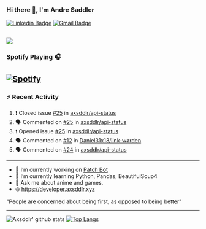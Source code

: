 ### Hi there 👋, I'm Andre Saddler
[![Linkedin Badge](https://img.shields.io/badge/-andrexsaddler-blue?style=flat-square&logo=Linkedin&logoColor=white&link=https://www.linkedin.com/in/andrexsaddler/)](https://www.linkedin.com/in/andrexsaddler/)
[![Gmail Badge](https://img.shields.io/badge/-contact@rehkloos.com-c14438?style=flat-square&logo=Gmail&logoColor=white&link=mailto:contact@rehkloos.com)](mailto:contact@rehkloos.com)

![](https://komarev.com/ghpvc/?username=axsddlr&color=dc143c)
---
### Spotify Playing 🎧

[![Spotify](https://novatorem.rehkloos.vercel.app/api/spotify)](https://open.spotify.com/user/Rehkloos)
---

### :zap: Recent Activity

<!--START_SECTION:activity-->
1. ❗️ Closed issue [#25](https://github.com/axsddlr/api-status/issues/25) in [axsddlr/api-status](https://github.com/axsddlr/api-status)
2. 🗣 Commented on [#25](https://github.com/axsddlr/api-status/issues/25) in [axsddlr/api-status](https://github.com/axsddlr/api-status)
3. ❗️ Opened issue [#25](https://github.com/axsddlr/api-status/issues/25) in [axsddlr/api-status](https://github.com/axsddlr/api-status)
4. 🗣 Commented on [#12](https://github.com/Daniel31x13/link-warden/issues/12) in [Daniel31x13/link-warden](https://github.com/Daniel31x13/link-warden)
5. 🗣 Commented on [#24](https://github.com/axsddlr/api-status/issues/24) in [axsddlr/api-status](https://github.com/axsddlr/api-status)
<!--END_SECTION:activity-->

---

- 🔭 I’m currently working on [Patch Bot](https://github.com/axsddlr/patch_bot)
- 🌱 I’m currently learning Python, Pandas, BeautifulSoup4
- 💬 Ask me about anime and games.
- 🌐 https://developer.axsddlr.xyz

"People are concerned about being first, as opposed to being better"

---
![Axsddlr' github stats](https://github-readme-stats.vercel.app/api?username=axsddlr&count_private=true)
[![Top Langs](https://github-readme-stats.vercel.app/api/top-langs/?username=axsddlr&layout=compact)](https://github.com/anuraghazra/github-readme-stats)
